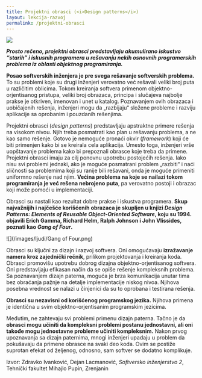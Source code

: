 ```yaml
---
title: Projektni obrasci (<i>Design patterns</i>)
layout: lekcija-razvoj
permalink: /projektni-obrasci
---
```


![](http://www.deepakkamboj.com/wp-content/uploads/2015/11/designpatterns-720x340.png)

***Prosto rečeno, projektni obrasci predstavljaju akumulirano iskustvo “starih” i iskusnih programera u rešavanju nekih osnovnih programerskih problema iz oblasti objektnog programiranja.***

**Posao softverskih inženjera je pre svega rešavanje softverskih problema.** To su problemi koje su drugi inženjeri verovatno već rešavali veliki broj puta u različitim oblicima. Tokom kreiranja softvera primenom objektno-orjentisanog pristupa, veliki broj obrazaca, principa i slučajeva najbolje prakse je otkriven, imenovan i unet u katalog. Poznavanjem ovih obrazaca i uobičajenih rešenja, inženjeri mogu da „razbijaju“ složene probleme i razviju aplikacije sa oprobanim i pouzdanih rešenjima.

Projektni obrasci (*design patterns*) predstavljaju apstraktne primere rešenja na visokom nivou. Njih treba posmatrati kao plan u rešavanju problema, a ne kao samo rešenje. Gotovo je nemoguće pronaći okvir (*framework*) koji će biti primenjen kako bi se kreirala cela aplikacija. Umesto toga, inženjeri vrše uopštavanje problema kako bi prepoznali obrasce koje treba da primene. Projektni obrasci imaju za cilj ponovnu upotrebu postojećih rešenja. Iako nisu svi problemi jednaki, ako je moguće posmatrani problem „razbiti“ i naći sličnosti sa problemima koji su ranije bili rešavani, onda je moguće primeniti uniformno rešenje nad njim. **Većina problema na koje se nailazi tokom programiranja je već rešena nebrojeno puta**, pa verovatno postoji i obrazac koji može pomoći u implementaciji.

Obrasci su nastali kao rezultat dobre prakse i iskustva programera. **Skup najvažnijih i najčešće korišćenih obrazaca je skupljen u knjizi *Design Patterns: Elements of Reusable Object-Oriented Software*, koju su 1994. objavili Erich Gamma, Richard Helm, Ralph Johnson i John Vlissides, poznati kao *Gang of Four*.**

![](/images/ljudi/Gang of Four.png)

Obrasci su ključni za dizajn i razvoj softvera. Oni omogućavaju **izražavanje namera kroz zajednički rečnik**, prilikom projektovanja i kreiranja koda. Obrasci promovišu upotrebu dobrog dizajna objektno-orjentisanog softvera. Oni predstavljaju efikasan način da se opiše rešenje kompleksnih problema. Sa poznavanjem dizajn paterna, moguća je brza komunikacija unutar tima bez obraćanja pažnje na detalje implementacije niskog nivoa. Njihova posebna vrednost se nalazi u činjenici da su to oprobana i testirana rešenja.

**Obrasci su nezavisni od korišćenog programskog jezika.** Njihova primena je identična u svim objektno-orjentisanim programskim jezicima.

Međutim, ne zahtevaju svi problemi primenu dizajn paterna. Tačno je da **obrasci mogu učiniti da kompleksni problemi postanu jednostavni, ali oni takođe mogu jednostavne probleme učiniti kompleksnim.** Nakon prvog upoznavanja sa dizajn paternima, mnogi inženjeri upadaju u problem da pokušavaju da primene obrasce na svaki deo koda. Ovim se postiže suprotan efekat od željenog, odnosno, sam softver se dodatno komplikuje.


Izvor: Zdravko Ivanković, Dejan Lacmanović, *Softversko inženjerstvo 2*, Tehnički fakultet Mihajlo Pupin, Zrenjanin
